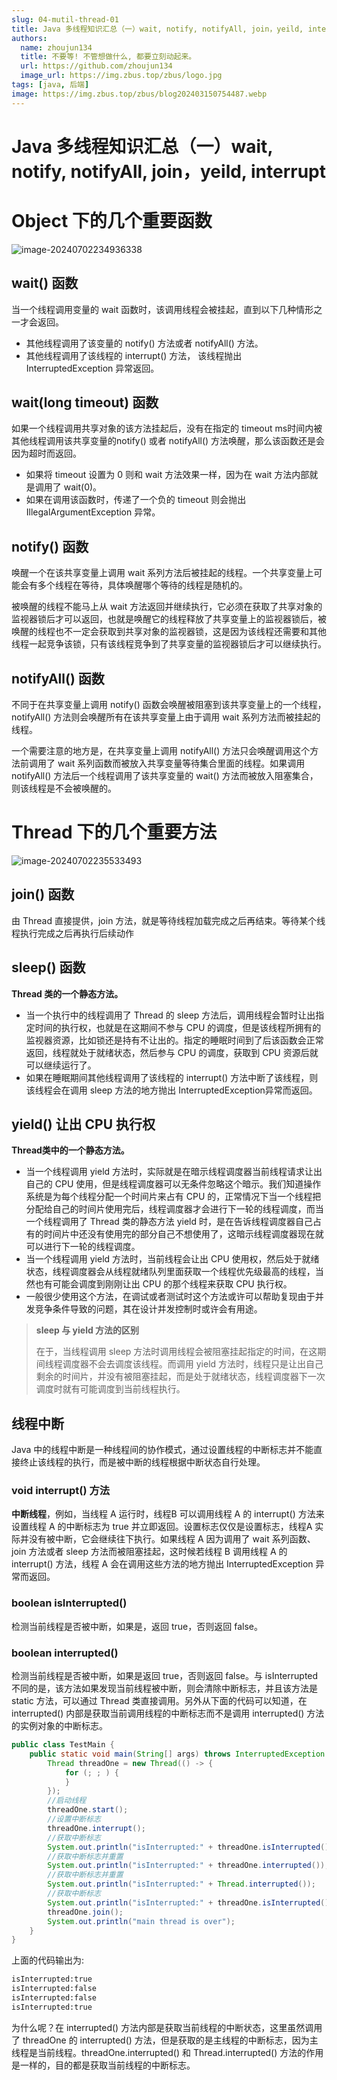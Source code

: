 ```yaml
---
slug: 04-mutil-thread-01
title: Java 多线程知识汇总（一）wait, notify, notifyAll, join，yeild, interrupt
authors:
  name: zhoujun134
  title: 不要等! 不管想做什么, 都要立刻动起来。
  url: https://github.com/zhoujun134
  image_url: https://img.zbus.top/zbus/logo.jpg
tags: [java, 后端]
image: https://img.zbus.top/zbus/blog202403150754487.webp
---
```


# Java 多线程知识汇总（一）wait, notify, notifyAll, join，yeild, interrupt

# Object 下的几个重要函数

![image-20240702234936338](https://img.zbus.top/zbus/blog202407022349405.png)

## wait() 函数

当一个线程调用变量的 wait 函数时，该调用线程会被挂起，直到以下几种情形之一才会返回。

+ 其他线程调用了该变量的 notify() 方法或者 notifyAll() 方法。
+ 其他线程调用了该线程的 interrupt() 方法， 该线程抛出 InterruptedException 异常返回。

## wait(long timeout) 函数

如果一个线程调用共享对象的该方法挂起后，没有在指定的 timeout ms时间内被其他线程调用该共享变量的notify() 或者 notifyAll() 方法唤醒，那么该函数还是会因为超时而返回。

+ 如果将 timeout 设置为 0 则和 wait 方法效果一样，因为在 wait 方法内部就是调用了 wait(0)。
+ 如果在调用该函数时，传递了一个负的 timeout 则会抛出 IllegalArgumentException 异常。

## notify() 函数

唤醒一个在该共享变量上调用 wait 系列方法后被挂起的线程。一个共享变量上可能会有多个线程在等待，具体唤醒哪个等待的线程是随机的。

被唤醒的线程不能马上从 wait 方法返回并继续执行，它必须在获取了共享对象的监视器锁后才可以返回，也就是唤醒它的线程释放了共享变量上的监视器锁后，被唤醒的线程也不一定会获取到共享对象的监视器锁，这是因为该线程还需要和其他线程一起竞争该锁，只有该线程竞争到了共享变量的监视器锁后才可以继续执行。

## notifyAll() 函数

不同于在共享变量上调用 notify() 函数会唤醒被阻塞到该共享变量上的一个线程，notifyAll() 方法则会唤醒所有在该共享变量上由于调用 wait 系列方法而被挂起的线程。

一个需要注意的地方是，在共享变量上调用 notifyAll() 方法只会唤醒调用这个方法前调用了 wait 系列函数而被放入共享变量等待集合里面的线程。如果调用 notifyAll() 方法后一个线程调用了该共享变量的 wait() 方法而被放入阻塞集合，则该线程是不会被唤醒的。

# Thread 下的几个重要方法

![image-20240702235533493](https://img.zbus.top/zbus/blog202407022355520.png)

## join() 函数

由 Thread 直接提供，join 方法，就是等待线程加载完成之后再结束。等待某个线程执行完成之后再执行后续动作

## sleep() 函数

**Thread 类的一个静态方法。**

+ 当一个执行中的线程调用了 Thread 的 sleep 方法后，调用线程会暂时让出指定时间的执行权，也就是在这期间不参与 CPU 的调度，但是该线程所拥有的监视器资源，比如锁还是持有不让出的。指定的睡眠时间到了后该函数会正常返回，线程就处于就绪状态，然后参与 CPU 的调度，获取到 CPU 资源后就可以继续运行了。
+ 如果在睡眠期间其他线程调用了该线程的 interrupt() 方法中断了该线程，则该线程会在调用 sleep 方法的地方抛出 InterruptedException异常而返回。

## yield() 让出 CPU 执行权

**Thread类中的一个静态方法。**

+ 当一个线程调用 yield 方法时，实际就是在暗示线程调度器当前线程请求让出自己的 CPU 使用，但是线程调度器可以无条件忽略这个暗示。我们知道操作系统是为每个线程分配一个时间片来占有 CPU 的，正常情况下当一个线程把分配给自己的时间片使用完后，线程调度器才会进行下一轮的线程调度，而当一个线程调用了 Thread 类的静态方法 yield 时，是在告诉线程调度器自己占有的时间片中还没有使用完的部分自己不想使用了，这暗示线程调度器现在就可以进行下一轮的线程调度。
+ 当一个线程调用 yield 方法时，当前线程会让出 CPU 使用权，然后处于就绪状态，线程调度器会从线程就绪队列里面获取一个线程优先级最高的线程，当然也有可能会调度到刚刚让出 CPU 的那个线程来获取 CPU 执行权。
+ 一般很少使用这个方法，在调试或者测试时这个方法或许可以帮助复现由于并发竞争条件导致的问题，其在设计并发控制时或许会有用途。

> **sleep 与 yield 方法的区别**
>
>  在于，当线程调用 sleep 方法时调用线程会被阻塞挂起指定的时间，在这期间线程调度器不会去调度该线程。而调用 yield 方法时，线程只是让出自己剩余的时间片，并没有被阻塞挂起，而是处于就绪状态，线程调度器下一次调度时就有可能调度到当前线程执行。

## 线程中断

Java 中的线程中断是一种线程间的协作模式，通过设置线程的中断标志并不能直接终止该线程的执行，而是被中断的线程根据中断状态自行处理。

### void interrupt() 方法

**中断线程**，例如，当线程 A 运行时，线程B 可以调用线程 A 的 interrupt() 方法来设置线程 A 的中断标志为 true 并立即返回。设置标志仅仅是设置标志，线程A 实际并没有被中断，它会继续往下执行。如果线程 A 因为调用了 wait 系列函数、join 方法或者 sleep 方法而被阻塞挂起，这时候若线程 B 调用线程 A 的interrupt() 方法，线程 A 会在调用这些方法的地方抛出 InterruptedException 异常而返回。

###  boolean isInterrupted()

检测当前线程是否被中断，如果是，返回 true，否则返回 false。

### boolean interrupted()

检测当前线程是否被中断，如果是返回 true，否则返回 false。与 isInterrupted 不同的是，该方法如果发现当前线程被中断，则会清除中断标志，并且该方法是 static 方法，可以通过 Thread 类直接调用。另外从下面的代码可以知道，在 interrupted() 内部是获取当前调用线程的中断标志而不是调用 interrupted() 方法的实例对象的中断标志。

```java
public class TestMain {
    public static void main(String[] args) throws InterruptedException {
        Thread threadOne = new Thread(() -> {
            for (; ; ) {
            }
        });
        //启动线程
        threadOne.start();
        //设置中断标志
        threadOne.interrupt();
        //获取中断标志
        System.out.println("isInterrupted:" + threadOne.isInterrupted());
        //获取中断标志并重置
        System.out.println("isInterrupted:" + threadOne.interrupted());
        //获取中断标志并重置
        System.out.println("isInterrupted:" + Thread.interrupted());
        //获取中断标志
        System.out.println("isInterrupted:" + threadOne.isInterrupted());
        threadOne.join();
        System.out.println("main thread is over");
    }
}
```

上面的代码输出为:

```bash
isInterrupted:true
isInterrupted:false
isInterrupted:false
isInterrupted:true
```

为什么呢？在 interrupted() 方法内部是获取当前线程的中断状态，这里虽然调用了 threadOne 的 interrupted() 方法，但是获取的是主线程的中断标志，因为主线程是当前线程。threadOne.interrupted() 和 Thread.interrupted() 方法的作用是一样的，目的都是获取当前线程的中断标志。

